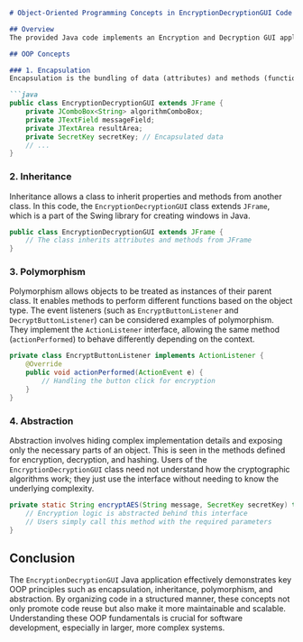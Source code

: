 
```markdown
# Object-Oriented Programming Concepts in EncryptionDecryptionGUI Code

## Overview
The provided Java code implements an Encryption and Decryption GUI application that utilizes several Object-Oriented Programming (OOP) principles. The key concepts leveraged in this implementation include **Encapsulation**, **Inheritance**, **Polymorphism**, and **Abstraction**.

## OOP Concepts

### 1. Encapsulation
Encapsulation is the bundling of data (attributes) and methods (functions) that operate on the data into a single unit called a class. This concept is used in the `EncryptionDecryptionGUI` class, where both the data (like `secretKey`, `messageField`, `resultArea`, etc.) and methods (like `encryptAES`, `decryptAES`, etc.) are encapsulated within the class.

```java
public class EncryptionDecryptionGUI extends JFrame {
    private JComboBox<String> algorithmComboBox;
    private JTextField messageField;
    private JTextArea resultArea;
    private SecretKey secretKey; // Encapsulated data
    // ...
}
```

### 2. Inheritance
Inheritance allows a class to inherit properties and methods from another class. In this code, the `EncryptionDecryptionGUI` class extends `JFrame`, which is a part of the Swing library for creating windows in Java.

```java
public class EncryptionDecryptionGUI extends JFrame {
    // The class inherits attributes and methods from JFrame
}
```

### 3. Polymorphism
Polymorphism allows objects to be treated as instances of their parent class. It enables methods to perform different functions based on the object type. The event listeners (such as `EncryptButtonListener` and `DecryptButtonListener`) can be considered examples of polymorphism. They implement the `ActionListener` interface, allowing the same method (`actionPerformed`) to behave differently depending on the context.

```java
private class EncryptButtonListener implements ActionListener {
    @Override
    public void actionPerformed(ActionEvent e) {
        // Handling the button click for encryption
    }
}
```

### 4. Abstraction
Abstraction involves hiding complex implementation details and exposing only the necessary parts of an object. This is seen in the methods defined for encryption, decryption, and hashing. Users of the `EncryptionDecryptionGUI` class need not understand how the cryptographic algorithms work; they just use the interface without needing to know the underlying complexity.

```java
private static String encryptAES(String message, SecretKey secretKey) throws Exception {
    // Encryption logic is abstracted behind this interface
    // Users simply call this method with the required parameters
}
```

## Conclusion
The `EncryptionDecryptionGUI` Java application effectively demonstrates key OOP principles such as encapsulation, inheritance, polymorphism, and abstraction. By organizing code in a structured manner, these concepts not only promote code reuse but also make it more maintainable and scalable. Understanding these OOP fundamentals is crucial for software development, especially in larger, more complex systems.
